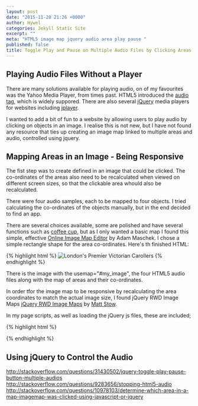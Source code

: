 ```yaml
---
layout: post
date: "2015-11-28 21:26 +0000"
author: Hywel
categories: Jekyll Static Site
excerpt: ""
meta: "HTML5 image map jquery audio area play pause "
published: false
title: Toggle Play and Pause on Multiple Audio Files by Clicking Areas on an Image Map
---
```


## Playing Audio Files Without a Player

There are many solutions available for playing audio, on of my favourites was the Yahoo Media Player, from times past. HTML5 introduced the [audio tag](https://en.wikipedia.org/wiki/HTML5_Audio), which is widely suppored.  There are also several [jQuery](https://en.wikipedia.org/wiki/JQuery) media players for websites including [jplayer](http://jplayer.org/).  

I wanted to add a bit of fun to a website by allowing users to play audio by clicking on objects in an image.  I realise this is not new, but I have not found any resource that ties up creating an image map linked to multiple areas and audio, controlled using jquery.

## Mapping Areas in an Image - Being Responsive

The fist step was to create defined <Areas> in an image that could be clicked.  The co-ordinates of the areas also need  to be recalculated when viewed on different screen sizes, so that the clickable area whould also be recalculated.

There were four audio samples, each to be mapped to four objects.  I tried calculating the co-ordinates of the objects manually, but in the end decided to find an app.  

There are several choices available, some are polished and have several functions such as [coffee cup](http://www.coffeecup.com/image-mapper/), but as I only wanted a basic map I found this simple, effective [Online Image Map Editor](http://www.maschek.hu/imagemap/imgmap) by Adam Maschek.    I chose a simple rectangle shape for the area co-ordinates.  Here's th finished HTML: 

{% highlight html %}
<img src="http://victoriancarolsingershire.uk/images/Victorian Carol Singers Colourful Dresses and Top Hats.jpg" class="entry-feature-image" alt="London's Premier Victorian Carollers" usemap="#my_image" style="margin-top:0;">
<audio id="sound1">
    <source src="{{ site.url }}/audio/joy to the world.mp3" type="audio/mpeg" />
</audio>
<audio id="sound2">
    <source src="{{ site.url }}/audio/jingle bells.mp3" type="audio/mpeg" />
</audio>
<audio id="sound3">
    <source src="{{ site.url }}/audio/silent night short.mp3" type="audio/mpeg" />
</audio>
<audio id="sound4">
    <source src="{{ site.url }}/audio/deck the halls.mp3" type="audio/mpeg" />
</audio>
<map name="my_image" id ="my_image">
<area shape="rect" coords="408,556,660,996" id="area1" />
<area shape="rect" coords="880,552,1096,852" id="area2" />
<area shape="rect" coords="1120,428,1360,732" id="area3" />
<area shape="rect" coords="1712,544,2444,1160" id="area4" />
</map>
{% endhighlight %}

There is the image with the usemap="#my_image", the four HTML5 audio files along with the map of areas and their co-ordinates.  

In order tfor the image map to be responsive by recalculating the area coordinates to match the actual image size, I found jQuery RWD Image Maps  [jQuery RWD Image Maps](https://github.com/stowball/jQuery-rwdImageMaps) by [Matt Stow](http://mattstow.com/). 

In my page scripts, as well as loading the jQuery js files, these are included;

{% highlight html %}
<script type="text/javascript" src="{{ site.url }}/assets/js/jquery.rwdImageMaps.min.js"></script>
<script type="text/javascript" > $('img[usemap]').rwdImageMaps();</script>
{% endhighlight %}

## Using jQuery to Control the Audio

http://stackoverflow.com/questions/31430502/jquery-toggle-play-pause-button-multiple-audios
http://stackoverflow.com/questions/9283656/stopping-html5-audio
http://stackoverflow.com/questions/10978103/determine-which-area-in-a-map-imagemap-was-clicked-using-javascript-or-jquery


